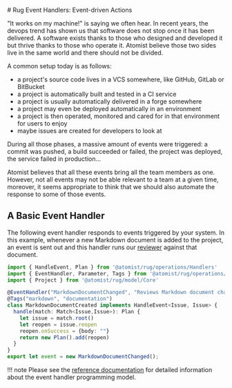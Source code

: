 # Rug Event Handlers: Event-driven Actions

"It works on my machine!" is saying we often hear. In recent years, the devops
trend has shown us that software does not stop once it has been delivered.
A software exists thanks to those who designed and developed it but thrive
thanks to those who operate it. Atomist believe those two sides live in the
same world and there should not be divided.

A common setup today is as follows:

*   a project's source code lives in a VCS somewhere, like GitHub, GitLab or
    BitBucket
*   a project is automatically built and tested in a CI service
*   a project is usually automatically delivered in a forge somewhere
*   a project may even be deployed automatically in an environment
*   a project is then operated, monitored and cared for in that environment for
    users to enjoy
*   maybe issues are created for developers to look at

During all those phases, a massive amount of events were triggered: a commit
was pushed, a build succeeded or failed, the project was deployed, the service
failed in production...

Atomist believes that all these events bring all the team members as one.
However, not all events may not be able relevant to a team at a given time,
moreover, it seems appropriate to think that we should also automate the
response to some of those events.

## A Basic Event Handler

The following event handler responds to events triggered by your system. In this
example, whenever a new Markdown document is added to the project, an event
is sent out and this handler runs our [reviewer](reviewers.md) against that
document.

```typescript
import { HandleEvent, Plan } from '@atomist/rug/operations/Handlers'
import { EventHandler, Parameter, Tags } from '@atomist/rug/operations/Decorators'
import { Project } from '@atomist/rug/model/Core'

@EventHandler("MarkdownDocumentChanged", "Reviews Markdown document changes",  "/issue")
@Tags("markdown", "documentation")
class MarkdownDocumentCreated implements HandleEvent<Issue, Issue> {
  handle(match: Match<Issue,Issue>): Plan {
    let issue = match.root()
    let reopen = issue.reopen
    reopen.onSuccess = {body: ""}
    return new Plan().add(reopen)
  }
}
export let event = new MarkdownDocumentChanged();
```

!!! note
    Please see the [reference documentation][rugevhdlref] for detailed 
    information about the event handler programming model.

[rugevhdlref]: /reference/rug/handler.md
